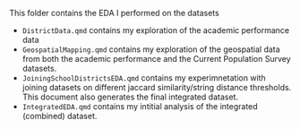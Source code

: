 This folder contains the EDA I performed on the datasets

- `DistrictData.qmd` contains my exploration of the academic performance data
- `GeospatialMapping.qmd` contains my exploration of the geospatial data from both
the academic performance and the Current Population Survey datasets.
- `JoiningSchoolDistrictsEDA.qmd` contains my experimnetation with joining datasets on different jaccard similarity/string distance thresholds. This document also generates the final integrated dataset.
- `IntegratedEDA.qmd` contains my intitial analysis of the integrated (combined) dataset.
